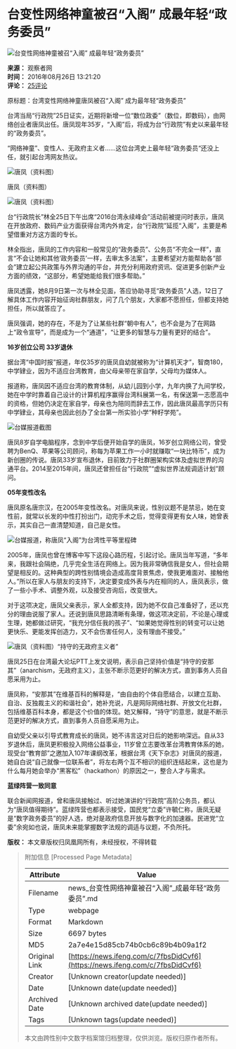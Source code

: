# 台变性网络神童被召“入阁” 成最年轻“政务委员”

![台变性网络神童被召“入阁” 成最年轻“政务委员”](//d.ifengimg.com/w121_h75_q90/p0.ifengimg.com/ifengimcp/pic/20160826/99f6b89000f10ecc90b6_size169_w750_h560.jpg)

**来源：** 观察者网  
**时间：** 2016年08月26日 13:21:20  
**评论：** [25评论](//gentie.ifeng.com/c/comment/7fbsDidCvf6)

原标题：台湾变性网络神童唐凤被召“入阁” 成为最年轻“政务委员”

台湾当局“行政院”25日证实，近期将新增一位“数位政委”（数位，即数码），由网络创业者唐凤出任。唐凤现年35岁，“入阁”后，将成为台“行政院”有史以来最年轻的“政务委员”。

“网络神童”、变性人、无政府主义者……这位台湾史上最年轻“政务委员“还没上任，就引起台湾网友热议。

![唐凤（资料图）](http://p0.ifengimg.com/ifengimcp/pic/20160826/99f6b89000f10ecc90b6_size169_w750_h560.jpg)

唐凤（资料图）

![唐凤（资料图）](http://p1.ifengimg.com/ifengimcp/pic/20160826/aba8e5967b942d2c20ae_size44_w299_h489.jpg)

台“行政院长”林全25日下午出席“2016台湾永续峰会”活动前被提问时表示，唐凤在开放政府、数码产业方面获得台湾内外肯定，台“行政院”延揽“入阁”，主要是希望借重对方这方面的专长。

林全指出，唐凤的工作内容和一般常见的“政务委员”、公务员“不完全一样”，直言“不会让她和其他‘政务委员’一样，去审太多法案”，主要希望对方能帮助各“部会”建立起公共政策与外界沟通的平台，并充分利用政府资讯、促进更多创新产业方面的绩效，“这部分，希望她能给我们很多帮助。”

唐凤透露，她8月9日第一次与林全见面，答应协助寻觅“政务委员”人选，12日了解具体工作内容开始征询社群朋友，问了几个朋友，大家都不愿担任，但都支持她担任，所以就答应了。

唐凤强调，她的存在，不是为了让某些社群“朝中有人”，也不会是为了在网路上“政令宣导”，而是成为一个“通道”，“让更多的智慧与力量有更好的结合”。

**16岁创立公司 33岁退休**

据台湾“中国时报”报道，年仅35岁的唐凤自幼就被称为“计算机天才”，智商180，中学肄业，因为不适应台湾教育，由父母亲带在家自学，父母均为媒体人。

报道称，唐凤因不适应台湾的教育体制，从幼儿园到小学，九年内换了九间学校，她在中学时靠着自己设计的计算机程序赢得台湾科展第一名，有保送第一志愿高中的资格，但她仍决定在家自学，母亲也为陪同而辞去工作，因此唐凤最高学历只有中学肄业，其母亲也因此创办了全台第一所实验小学“种籽学苑”。

![台媒报道截图](http://p1.ifengimg.com/ifengimcp/pic/20160826/2781c90fda0a08b4c28e_size56_w600_h338.jpg)

唐凤8岁自学电脑程序，念到中学后便开始自学的唐凤，16岁创立网络公司，曾受聘为BenQ、苹果等公司顾问，称每为苹果工作一小时就赚取“一块比特币”，成为新创圈的传说。唐凤33岁宣布退休，目前致力于社群圈架构实体及虚拟世界的沟通平台。2014至2015年间，唐凤还曾担任台“行政院”“虚拟世界法规调适计划”顾问。

**05年变性改名**

唐凤原名唐宗汉，在2005年变性改名。对唐凤来说，性别议题不是禁忌，她在变性前，就常以长发的中性打扮出门，动完手术之后，觉得变得更有女人味，她曾表示，其实自己一直清楚知道，自己是女性。

![台媒报道，称唐凤“入阁”为台湾性平等里程碑](http://p1.ifengimg.com/ifengimcp/pic/20160826/9aaaedd657877a288897_size13_w629_h157.jpg)

2005年，唐凤也曾在博客中写下这段心路历程，引起讨论。唐凤当年写道，“多年来，我跟社会隔绝，几乎完全生活在网络上。因为我非常确信我是女人，但社会期望是相反的。这种典型的跨性别情境会造成高度背景焦虑，使我更难面对、接触他人。”所以在家人与朋友的支持下，决定要变成外表与内在相同的人，唐凤表示，做了一些小手术、调整外观，以及接受咨询后，改变很大。

对于这项决定，唐凤父亲表示，家人全都支持，因为她不仅自己准备好了，还以充分的理由说服了家人。还说到唐凤思路清晰有条理，做这项决定前，不论是心理或生理，她都做过研究，“我充分信任我的孩子”、“如果她觉得性别的转变可以让她更快乐、更能发挥创造力，又不会伤害任何人，没有理由不接受。”

![唐凤（资料图）**“持守的无政府主义者”**](http://p2.ifengimg.com/ifengimcp/pic/20160826/3ade82455efcfdf1fc9c_size62_w600_h400.jpg)

唐凤25日在台湾最大论坛PTT上发文说明，表示自己坚持价值是“持守的安那其”（anarchism，无政府主义），主张不断示范更好的解决方式，直到事务人员自愿采用为止。

唐凤称，“安那其”在维基百科的解释是，“由自由的个体自愿结合，以建立互助、自治、反独裁主义的和谐社会”，她补充说，凡是网际网络社群、开放文化社群，包括维基百科本身，都是这个价值的体现。她又解释，“持守”的意思，就是不断示范更好的解决方式，直到事务人员自愿采用为止。

自幼受父亲以引导式教育成长的唐凤，她不讳言这对日后的她影响深远。自从33岁退休后，唐凤更积极投入网络公益事业，11岁曾立志要改革台湾教育体系的她，现受台“教育部”之邀加入107年课纲改革，根据台湾《天下杂志》对唐凤的报道，她自白说“自己就像一位联系者”，将左右两个互不相识的组织连结起来，这也是为什么每月她会举办“黑客松”（hackathon）的原因之一，整合人才与需求。

**蓝绿阵营一致同意**

联合新闻网报道，曾和唐凤接触过、听过她演讲的“行政院”高阶公务员，都认为“唐凤值得期待”。蓝绿阵营也都表示接受，国民党“立委”许毓仁称，唐凤无疑是“数字政务委员”的好人选，绝对是政府信息开放与数字化的加速器。民进党“立委”余宛如也说，唐凤未来能掌握数字法规的调适与议题，不负所托。

**版权：** 本文章版权归凤凰网所有，未经授权，不得转载

> 附加信息 [Processed Page Metadata]
>
> | Attribute       | Value                                  |
> |-----------------|----------------------------------------|
> | Filename        | news_台变性网络神童被召“入阁”_成最年轻“政务委员”.md                             |
> | Type            | webpage                                 |
> | Format          | Markdown                               |
> | Size            | 6697 bytes                           |
> | MD5             | 2a7e4e15d85cb74b0cb6c89b4b09a1f2                                  |
> | Original Link   | [https://news.ifeng.com/c/7fbsDidCvf6](https://news.ifeng.com/c/7fbsDidCvf6)                         |
> | Creator         | [Unknown creator(update needed)]                              |
> | Date            | [Unknown date(update needed)]                                 |
> | Archived Date   | [Unknown archived date(update needed)]                             |
> | Tags            | [Unknown tags(update needed)]                                 |
>
> 本文由跨性别中文数字档案馆归档整理，仅供浏览。版权归原作者所有。
>